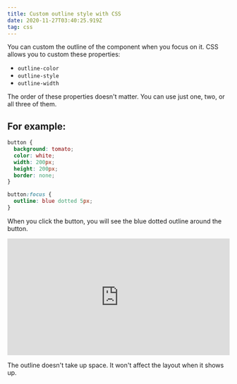 ```yaml
---
title: Custom outline style with CSS
date: 2020-11-27T03:40:25.919Z
tag: css
---
```

You can custom the outline of the component when you focus on it. CSS allows you to custom these properties:

* `outline-color`
* `outline-style`
* `outline-width`

The order of these properties doesn't matter. You can use just one, two, or all three of them.

## For example:

```css
button {
  background: tomato;
  color: white;
  width: 200px;
  height: 200px;
  border: none;
}

button:focus {
  outline: blue dotted 5px;
}
```

When you click the button, you will see the blue dotted outline around the button.

<iframe height="265" style="width: 100%;" scrolling="no" title="Custom outline style " src="https://codepen.io/phongduong/embed/preview/KKgPvYO?height=265&theme-id=dark&default-tab=css,result" frameborder="no" loading="lazy" allowtransparency="true" allowfullscreen="true">
  See the Pen <a href='https://codepen.io/phongduong/pen/KKgPvYO'>Custom outline style </a> by Phong Duong
  (<a href='https://codepen.io/phongduong'>@phongduong</a>) on <a href='https://codepen.io'>CodePen</a>.
</iframe>

The outline doesn't take up space. It won't affect the layout when it shows up.